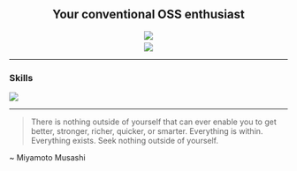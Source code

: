 <div align=center style="padding-bottom: 1%">
    <h2>Your conventional OSS enthusiast</h2>
    <img src="https://komarev.com/ghpvc/?username=alperen-dev&color=000000&label=Visitor+count">
</div>
<div align=center>
    <img src="https://streak-stats.demolab.com?user=alperen-dev&theme=dark&mode=weekly">
</div>
<hr>
<div>
    <h3>Skills</h3>
    <img src="https://skillicons.dev/icons?i=html,css,javascript,php,java,linux,git&perline=7">
</div>
<hr>

> There is nothing outside of yourself that can ever enable you to get better, stronger, richer, quicker, or smarter. Everything is within. Everything exists. Seek nothing outside of yourself.

~ Miyamoto Musashi
